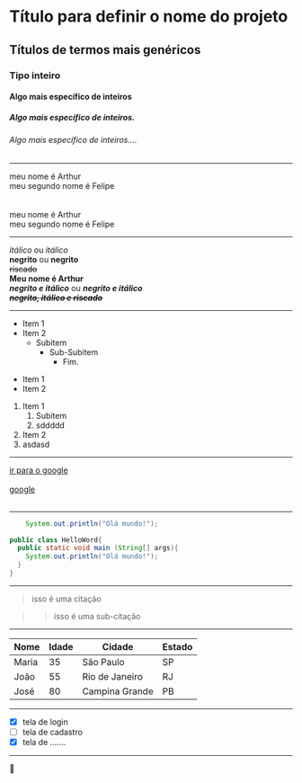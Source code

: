 <!-- Títulos -->
# Título para definir o nome do projeto
## Títulos de termos mais genéricos
### Tipo inteiro
#### Algo mais específico de inteiros
##### Algo mais específico de inteiros.
###### Algo mais específico de inteiros....

***

<!-- Quebra de linha e comentários -->
meu nome é Arthur  
meu segundo nome é Felipe
<br><br><br>
meu nome é Arthur <br>
meu segundo nome é Felipe

---

<!-- Ênfase em palavras -->
*itálico* ou _itálico_ <br>
**negrito** ou __negrito__ <br>
~~riscado~~ <br>
**Meu nome é Arthur**<br>
**_negrito e itálico_** ou _**negrito e itálico**_ <br>
~~**_negrito, itálico e riscado_**~~<br>

___

<!-- Listas -->
- Item 1
- Item 2
  - Subitem
    - Sub-Subitem
      - Fim.     

* Item 1
* Item 2

1. Item 1  
    1. Subitem
    2. sddddd  
2. Item 2 
4. asdasd

___

<!-- Links -->
[ir para o google](https://google.com)<br><br>
[google](https://google.com "Clique aqui para ir para o site do google.") <br><br>

***

<!-- Imagens
![logo github](https://upload.wikimedia.org/wikipedia/commons/thumb/a/ae/Github-desktop-logo-symbol.svg/2048px-Github-desktop-logo-symbol.svg.png "Logo github")
 -->


<!-- Códigos inline -->
```java
    System.out.println("Olá mundo!");
```

```java
public class HelloWord{
  public static void main (String[] args){
    System.out.println("Olá mundo!");
  }
}
```
---

<!-- Citações -->
> isso é uma citação

>> isso é uma sub-citação

***

<!-- Tabelas -->
| Nome | Idade | Cidade | Estado |
|------|-------|--------|--------|
| Maria | 35 | São Paulo | SP |
| João | 55 | Rio de Janeiro | RJ |
| José | 80 | Campina Grande | PB |

***

<!-- Checklist -->
- [x] tela de login
- [ ] tela de cadastro
- [X] tela de .......

***


:musical_note:

